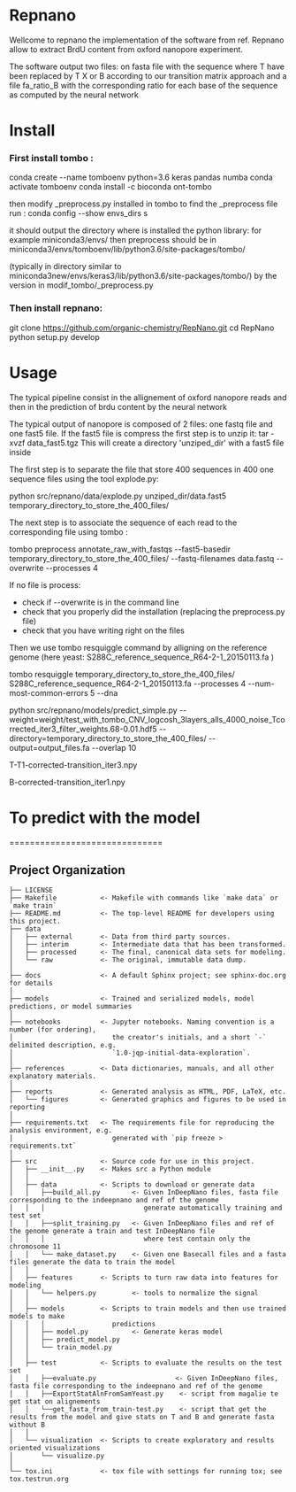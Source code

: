 Repnano
=============================

Wellcome to repnano the implementation of the software from ref.
Repnano allow to extract BrdU content from oxford nanopore experiment.

The software output two files:
on fasta file with the sequence where T have been replaced by T X or B according
to our transition matrix approach and a file fa_ratio_B with the corresponding
ratio for each base of the sequence as computed by the neural network

Install
==============================

### First install tombo :
conda create --name tomboenv python=3.6 keras pandas numba
conda activate tomboenv
conda install -c bioconda ont-tombo

then modify _preprocess.py installed in tombo
to find the _preprocess file run :
conda config  --show envs_dirs
s

it should output the directory where is installed the python library: for example
miniconda3/envs/
then preprocess should be in
miniconda3/envs/tomboenv/lib/python3.6/site-packages/tombo/

(typically in directory similar to miniconda3new/envs/keras3/lib/python3.6/site-packages/tombo/)
by the version in modif_tombo/_preprocess.py

### Then install repnano:
git clone https://github.com/organic-chemistry/RepNano.git
cd RepNano
python setup.py develop

Usage
=============================
The typical pipeline consist in the allignement of oxford nanopore reads and then
in the prediction of brdu content by the neural network


The typical output of nanopore is composed of 2 files:
one fastq file and one fast5 file.
If the fast5 file is compress the first step is to unzip it:
tar -xvzf data_fast5.tgz
This will create a directory 'unziped_dir' with a fast5 file inside

The first step is to separate the file that store 400 sequences in 400 one sequence files using the tool explode.py:

python src/repnano/data/explode.py unziped_dir/data.fast5 temporary_directory_to_store_the_400_files/

The next step is to associate the sequence of each read to the corresponding file using tombo :

tombo preprocess annotate_raw_with_fastqs --fast5-basedir temporary_directory_to_store_the_400_files/ --fastq-filenames data.fastq --overwrite --processes 4

If no file is process:
  - check if --overwrite is in the command line
  - check that you properly did the installation (replacing the preprocess.py file)
  - check that you have writing right on the files


Then we use tombo resquiggle command by alligning on the reference genome (here yeast: S288C_reference_sequence_R64-2-1_20150113.fa  )

 tombo resquiggle temporary_directory_to_store_the_400_files/ S288C_reference_sequence_R64-2-1_20150113.fa --processes 4 --num-most-common-errors 5 --dna


python src/repnano/models/predict_simple.py  --weight=weight/test_with_tombo_CNV_logcosh_3layers_alls_4000_noise_Tcorrected_iter3_filter_weights.68-0.01.hdf5 --directory=temporary_directory_to_store_the_400_files/ --output=output_files.fa --overlap 10

T-T1-corrected-transition_iter3.npy

B-corrected-transition_iter1.npy



To predict with the model
==============================
==============================

Project Organization
------------

    ├── LICENSE
    ├── Makefile           <- Makefile with commands like `make data` or `make train`
    ├── README.md          <- The top-level README for developers using this project.
    ├── data
    │   ├── external       <- Data from third party sources.
    │   ├── interim        <- Intermediate data that has been transformed.
    │   ├── processed      <- The final, canonical data sets for modeling.
    │   └── raw            <- The original, immutable data dump.
    │
    ├── docs               <- A default Sphinx project; see sphinx-doc.org for details
    │
    ├── models             <- Trained and serialized models, model predictions, or model summaries
    │
    ├── notebooks          <- Jupyter notebooks. Naming convention is a number (for ordering),
    │                         the creator's initials, and a short `-` delimited description, e.g.
    │                         `1.0-jqp-initial-data-exploration`.
    │
    ├── references         <- Data dictionaries, manuals, and all other explanatory materials.
    │
    ├── reports            <- Generated analysis as HTML, PDF, LaTeX, etc.
    │   └── figures        <- Generated graphics and figures to be used in reporting
    │
    ├── requirements.txt   <- The requirements file for reproducing the analysis environment, e.g.
    │                         generated with `pip freeze > requirements.txt`
    │
    ├── src                <- Source code for use in this project.
    │   ├── __init__.py    <- Makes src a Python module
    │   │
    │   ├── data           <- Scripts to download or generate data
    │   │   ├──build_all.py        <- Given InDeepNano files, fasta file corresponding to the indeepnano and ref of the genome
    │   │   │                         generate automatically training and test set  
    │   │   ├──split_training.py   <- Given InDeepNano files and ref of the genome generate a train and test InDeepNano file
    │   │   │                         where test contain only the chromosome 11
    │   │   └── make_dataset.py    <- Given one Basecall files and a fasta files generate the data to train the model
    │   │
    │   ├── features       <- Scripts to turn raw data into features for modeling
    │   │   └── helpers.py         <- tools to normalize the signal
    │   │
    │   ├── models         <- Scripts to train models and then use trained models to make
    │   │   │                 predictions
    │   │   ├── model.py           <- Generate keras model
    │   │   ├── predict_model.py
    │   │   └── train_model.py
    │   │
    │   ├── test           <- Scripts to evaluate the results on the test set
    │   │   ├──evaluate.py                    <- Given InDeepNano files, fasta file corresponding to the indeepnano and ref of the genome
    │   │   ├──ExportStatAlnFromSamYeast.py    <- script from magalie te get stat on alignements
    │   │   └──get_fasta_from_train-test.py    <- script that get the results from the model and give stats on T and B and generate fasta without B
    │   │
    │   └── visualization  <- Scripts to create exploratory and results oriented visualizations
    │       └── visualize.py
    │
    └── tox.ini            <- tox file with settings for running tox; see tox.testrun.org

